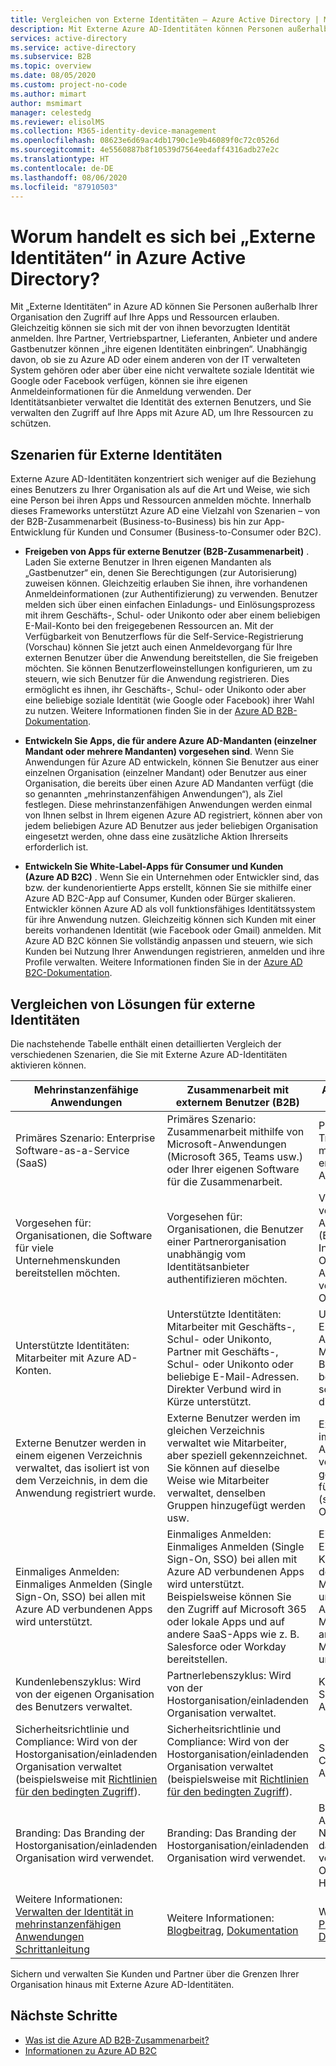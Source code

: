 ```yaml
---
title: Vergleichen von Externe Identitäten – Azure Active Directory | Microsoft-Dokumentation
description: Mit Externe Azure AD-Identitäten können Personen außerhalb Ihrer Organisation auf Ihre Apps und Ressourcen unter Verwendung ihrer eigenen Identität zugreifen. Vergleichen Sie Lösungen für Externe Identitäten, einschließlich Azure Active Directory B2B-Zusammenarbeit und Azure AD B2C.
services: active-directory
ms.service: active-directory
ms.subservice: B2B
ms.topic: overview
ms.date: 08/05/2020
ms.custom: project-no-code
ms.author: mimart
author: msmimart
manager: celestedg
ms.reviewer: elisolMS
ms.collection: M365-identity-device-management
ms.openlocfilehash: 08623e6d69ac4db1790c1e9b46089f0c72c0526d
ms.sourcegitcommit: 4e5560887b8f10539d7564eedaff4316adb27e2c
ms.translationtype: HT
ms.contentlocale: de-DE
ms.lasthandoff: 08/06/2020
ms.locfileid: "87910503"
---
```

# <a name="what-are-external-identities-in-azure-active-directory"></a>Worum handelt es sich bei „Externe Identitäten“ in Azure Active Directory?

Mit „Externe Identitäten“ in Azure AD können Sie Personen außerhalb Ihrer Organisation den Zugriff auf Ihre Apps und Ressourcen erlauben. Gleichzeitig können sie sich mit der von ihnen bevorzugten Identität anmelden. Ihre Partner, Vertriebspartner, Lieferanten, Anbieter und andere Gastbenutzer können „ihre eigenen Identitäten einbringen“. Unabhängig davon, ob sie zu Azure AD oder einem anderen von der IT verwalteten System gehören oder aber über eine nicht verwaltete soziale Identität wie Google oder Facebook verfügen, können sie ihre eigenen Anmeldeinformationen für die Anmeldung verwenden. Der Identitätsanbieter verwaltet die Identität des externen Benutzers, und Sie verwalten den Zugriff auf Ihre Apps mit Azure AD, um Ihre Ressourcen zu schützen. 

## <a name="external-identities-scenarios"></a>Szenarien für Externe Identitäten

Externe Azure AD-Identitäten konzentriert sich weniger auf die Beziehung eines Benutzers zu Ihrer Organisation als auf die Art und Weise, wie sich eine Person bei ihren Apps und Ressourcen anmelden möchte. Innerhalb dieses Frameworks unterstützt Azure AD eine Vielzahl von Szenarien – von der B2B-Zusammenarbeit (Business-to-Business) bis hin zur App-Entwicklung für Kunden und Consumer (Business-to-Consumer oder B2C).

- **Freigeben von Apps für externe Benutzer (B2B-Zusammenarbeit)** . Laden Sie externe Benutzer in Ihren eigenen Mandanten als „Gastbenutzer“ ein, denen Sie Berechtigungen (zur Autorisierung) zuweisen können. Gleichzeitig erlauben Sie ihnen, ihre vorhandenen Anmeldeinformationen (zur Authentifizierung) zu verwenden. Benutzer melden sich über einen einfachen Einladungs- und Einlösungsprozess mit ihrem Geschäfts-, Schul- oder Unikonto oder aber einem beliebigen E-Mail-Konto bei den freigegebenen Ressourcen an. Mit der Verfügbarkeit von Benutzerflows für die Self-Service-Registrierung (Vorschau) können Sie jetzt auch einen Anmeldevorgang für Ihre externen Benutzer über die Anwendung bereitstellen, die Sie freigeben möchten. Sie können Benutzerfloweinstellungen konfigurieren, um zu steuern, wie sich Benutzer für die Anwendung registrieren. Dies ermöglicht es ihnen, ihr Geschäfts-, Schul- oder Unikonto oder aber eine beliebige soziale Identität (wie Google oder Facebook) ihrer Wahl zu nutzen.  Weitere Informationen finden Sie in der [Azure AD B2B-Dokumentation](index.yml).

- **Entwickeln Sie Apps, die für andere Azure AD-Mandanten (einzelner Mandant oder mehrere Mandanten) vorgesehen sind**. Wenn Sie Anwendungen für Azure AD entwickeln, können Sie Benutzer aus einer einzelnen Organisation (einzelner Mandant) oder Benutzer aus einer Organisation, die bereits über einen Azure AD Mandanten verfügt (die so genannten „mehrinstanzenfähigen Anwendungen“), als Ziel festlegen. Diese mehrinstanzenfähigen Anwendungen werden einmal von Ihnen selbst in Ihrem eigenen Azure AD registriert, können aber von jedem beliebigen Azure AD Benutzer aus jeder beliebigen Organisation eingesetzt werden, ohne dass eine zusätzliche Aktion Ihrerseits erforderlich ist.

- **Entwickeln Sie White-Label-Apps für Consumer und Kunden (Azure AD B2C)** . Wenn Sie ein Unternehmen oder Entwickler sind, das bzw. der kundenorientierte Apps erstellt, können Sie sie mithilfe einer Azure AD B2C-App auf Consumer, Kunden oder Bürger skalieren. Entwickler können Azure AD als voll funktionsfähiges Identitätssystem für ihre Anwendung nutzen. Gleichzeitig können sich Kunden mit einer bereits vorhandenen Identität (wie Facebook oder Gmail) anmelden. Mit Azure AD B2C können Sie vollständig anpassen und steuern, wie sich Kunden bei Nutzung Ihrer Anwendungen registrieren, anmelden und ihre Profile verwalten. Weitere Informationen finden Sie in der [Azure AD B2C-Dokumentation](https://docs.microsoft.com/azure/active-directory-b2c/).

## <a name="compare-external-identities-solutions"></a>Vergleichen von Lösungen für externe Identitäten

Die nachstehende Tabelle enthält einen detaillierten Vergleich der verschiedenen Szenarien, die Sie mit Externe Azure AD-Identitäten aktivieren können.

| Mehrinstanzenfähige Anwendungen  | Zusammenarbeit mit externem Benutzer (B2B) | Apps für Consumer oder Kunden (B2C)  |
| ---- | --- | --- |
| Primäres Szenario: Enterprise Software-as-a-Service (SaaS) | Primäres Szenario: Zusammenarbeit mithilfe von Microsoft-Anwendungen (Microsoft 365, Teams usw.) oder Ihrer eigenen Software für die Zusammenarbeit.  | Primäres Szenario: Transaktionsanwendungen mit benutzerdefiniert entwickelten Anwendungen.   |
| Vorgesehen für: Organisationen, die Software für viele Unternehmenskunden bereitstellen möchten.    | Vorgesehen für: Organisationen, die Benutzer einer Partnerorganisation unabhängig vom Identitätsanbieter authentifizieren möchten.    | Vorgesehen für: Einladung von Kunden Ihrer mobilen Apps und Web-Apps (Einzelpersonen, Institutionen oder Organisationen) in ein Azure AD Verzeichnis, das vom Verzeichnis Ihrer Organisation getrennt ist. |
| Unterstützte Identitäten: Mitarbeiter mit Azure AD-Konten. | Unterstützte Identitäten: Mitarbeiter mit Geschäfts-, Schul- oder Unikonto, Partner mit Geschäfts-, Schul- oder Unikonto oder beliebige E-Mail-Adressen. Direkter Verbund wird in Kürze unterstützt.      | Unterstützte Identitäten: Endbenutzer mit lokalem Anwendungskonto (E-Mail-Adresse oder Benutzername) oder eine beliebige unterstützte soziale Identität mit direktem Verbund.       |
| Externe Benutzer werden in einem eigenen Verzeichnis verwaltet, das isoliert ist von dem Verzeichnis, in dem die Anwendung registriert wurde.    | Externe Benutzer werden im gleichen Verzeichnis verwaltet wie Mitarbeiter, aber speziell gekennzeichnet. Sie können auf dieselbe Weise wie Mitarbeiter verwaltet, denselben Gruppen hinzugefügt werden usw.    | Externe Benutzer werden im Anwendungsverzeichnis verwaltet. Sie werden getrennt vom Verzeichnis für Mitarbeiter und Partner (sofern vorhanden) der Organisation verwaltet.  |
| Einmaliges Anmelden: Einmaliges Anmelden (Single Sign-On, SSO) bei allen mit Azure AD verbundenen Apps wird unterstützt.          | Einmaliges Anmelden: Einmaliges Anmelden (Single Sign-On, SSO) bei allen mit Azure AD verbundenen Apps wird unterstützt. Beispielsweise können Sie den Zugriff auf Microsoft 365 oder lokale Apps und auf andere SaaS-Apps wie z. B. Salesforce oder Workday bereitstellen.    | Einmaliges Anmelden: Einmaliges Anmelden bei Kunden-Apps innerhalb der Azure AD B2C-Mandanten wird unterstützt. Einmaliges Anmelden bei Microsoft 365 oder anderen SaaS-Apps von Microsoft wird nicht unterstützt.    |
| Kundenlebenszyklus: Wird von der eigenen Organisation des Benutzers verwaltet.      | Partnerlebenszyklus: Wird von der Hostorganisation/einladenden Organisation verwaltet.    | Kundenlebenszyklus: Self-Service oder von der Anwendung verwaltet.      |
| Sicherheitsrichtlinie und Compliance: Wird von der Hostorganisation/einladenden Organisation verwaltet (beispielsweise mit [Richtlinien für den bedingten Zugriff](https://docs.microsoft.com/azure/active-directory/b2b/conditional-access)).           | Sicherheitsrichtlinie und Compliance: Wird von der Hostorganisation/einladenden Organisation verwaltet (beispielsweise mit [Richtlinien für den bedingten Zugriff](https://docs.microsoft.com/azure/active-directory/b2b/conditional-access)). | Sicherheitsrichtlinie und Compliance: Von der Anwendung verwaltet.        |
| Branding: Das Branding der Hostorganisation/einladenden Organisation wird verwendet.   | Branding: Das Branding der Hostorganisation/einladenden Organisation wird verwendet.    | Branding: Von der Anwendung verwaltet. Normalerweise wird eher das Produktbranding verwendet, und die Organisation tritt in den Hintergrund.   |
| Weitere Informationen: [Verwalten der Identität in mehrinstanzenfähigen Anwendungen](https://docs.microsoft.com/azure/architecture/multitenant-identity/) [Schrittanleitung](https://docs.microsoft.com/azure/active-directory/develop/howto-convert-app-to-be-multi-tenant) | Weitere Informationen: [Blogbeitrag](https://blogs.technet.microsoft.com/enterprisemobility/2017/02/01/azure-ad-b2b-new-updates-make-cross-business-collab-easy/), [Dokumentation](what-is-b2b.md)                   | Weitere Informationen: [Produktseite](https://azure.microsoft.com/services/active-directory-b2c/), [Dokumentation](https://docs.microsoft.com/azure/active-directory-b2c/)       |

Sichern und verwalten Sie Kunden und Partner über die Grenzen Ihrer Organisation hinaus mit Externe Azure AD-Identitäten.

## <a name="next-steps"></a>Nächste Schritte

- [Was ist die Azure AD B2B-Zusammenarbeit?](what-is-b2b.md)
- [Informationen zu Azure AD B2C](https://docs.microsoft.com/azure/active-directory-b2c/overview)
